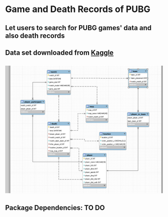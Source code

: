 # Game and Death Records of PUBG
## Let users to search for PUBG games' data and also death records
## Data set downloaded from [Kaggle](https://www.kaggle.com/skihikingkevin/pubg-match-deaths/version/3)
## ![Data Model](/static/img/data_model.png)
## Package Dependencies: TO DO
